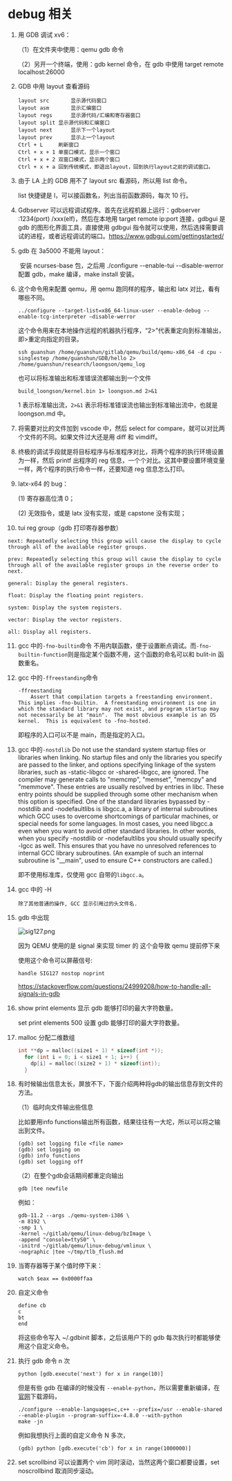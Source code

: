 # debug 相关

1. 用 GDB 调试 xv6：

   （1）在文件夹中使用：qemu gdb 命令

   （2）另开一个终端，使用：gdb kernel 命令，在 gdb 中使用 target remote localhost:26000

2. GDB 中用 layout 查看源码

   ```plain
   layout src		显示源代码窗口
   layout asm		显示汇编窗口
   layout regs		显示源代码/汇编和寄存器窗口
   layout split	显示源代码和汇编窗口
   layout next		显示下一个layout
   layout prev		显示上一个layout
   Ctrl + L		刷新窗口
   Ctrl + x + 1	单窗口模式，显示一个窗口
   Ctrl + x + 2	双窗口模式，显示两个窗口
   Ctrl + x + a	回到传统模式，即退出layout，回到执行layout之前的调试窗口。
   ```

3. 由于 LA 上的 GDB 用不了 layout src 看源码，所以用 list 命令。

   list 快捷键是 l，可以接函数名，列出当前函数源码，每次 10 行。

4. Gdbserver 可以远程调试程序。首先在远程机器上运行：gdbserver :1234(port) /xxx(elf)，然后在本地用 target remote ip:port 连接，gdbgui 是 gdb 的图形化界面工具，直接使用 gdbgui 指令就可以使用，然后选择需要调试的进程，或者远程调试的端口。https://www.gdbgui.com/gettingstarted/

5. gdb 在 3a5000 不能用 layout：

   ​	安装 ncurses-base 包，之后用 ./configure --enable-tui --disable-werror 配置 gdb，make 编译，make install 安装。

6. 这个命令用来配置 qemu，用 qemu 跑同样的程序，输出和 latx 对比，看有哪些不同。

   ```plain
   ../configure --target-list=x86_64-linux-user --enable-debug --enable-tcg-interpreter –disable-werror
   ```

   这个命令用来在本地操作远程的机器执行程序，“2>”代表重定向到标准输出，即>重定向指定的目录。

   ```plain
   ssh guanshun /home/guanshun/gitlab/qemu/build/qemu-x86_64 -d cpu -singlestep /home/guanshun/GDB/hello 2> /home/guanshun/research/loongson/qemu_log
   ```

   也可以将标准输出和标准错误流都输出到一个文件

   ```plain
   build_loongson/kernel.bin 1> loongson.md 2>&1
   ```

   1 表示标准输出流，`2>&1` 表示将标准错误流也输出到标准输出流中，也就是 loongson.md 中。

7. 将需要对比的文件加到 vscode 中，然后 select for compare，就可以对比两个文件的不同。如果文件过大还是用 diff 和 vimdiff。

8. 终极的调试手段就是将目标程序与标准程序对比，将两个程序的执行环境设置为一样，然后 printf 出程序的 reg 信息，一个个对比。这其中要设置环境变量一样，两个程序的执行命令一样，还要知道 reg 信息怎么打印。

9. latx-x64 的 bug：

   (1) 寄存器高位清 0；

   (2) 无效指令，或是 latx 没有实现，或是 capstone 没有实现；

10. tui reg group（gdb 打印寄存器参数）

   ```plain
   next: Repeatedly selecting this group will cause the display to cycle through all of the available register groups.

   prev: Repeatedly selecting this group will cause the display to cycle through all of the available register groups in the reverse order to next.

   general: Display the general registers.

   float: Display the floating point registers.

   system: Display the system registers.

   vector: Display the vector registers.

   all: Display all registers.
   ```

11. gcc 中的`-fno-builtin`命令
      不用内联函数，便于设置断点调试。而`-fno-builtin-function`则是指定某个函数不用，这个函数的命名可以和 bulit-in 函数重名。

12. gcc 中的`-ffreestanding`命令

    ```plain
    -ffreestanding
    	Assert that compilation targets a freestanding environment.  This implies -fno-builtin.  A freestanding environment is one in which the standard library may not exist, and program startup may not necessarily be at "main".  The most obvious example is an OS kernel.  This is equivalent to -fno-hosted.
    ```

    即程序的入口可以不是 main，而是指定的入口。

13. gcc 中的`-nostdlib`
        	Do not use the standard system startup files or libraries when linking.  No startup files and only the libraries you specify are passed to the linker, and options specifying linkage of the system libraries, such as -static-libgcc or -shared-libgcc, are ignored.
        	The compiler may generate calls to "memcmp", "memset", "memcpy" and "memmove".  These entries are usually resolved by entries in libc.  These entry points should be supplied through some other mechanism when this option is specified.
        	One of the standard libraries bypassed by -nostdlib and -nodefaultlibs is libgcc.a, a library of internal subroutines which GCC uses to overcome shortcomings of particular machines, or special needs for some languages.
        	In most cases, you need libgcc.a even when you want to avoid other standard libraries.  In other words, when you specify -nostdlib or -nodefaultlibs you should usually specify -lgcc as well.
               This ensures that you have no unresolved references to internal GCC library subroutines.  (An example of such an internal subroutine is "__main", used to ensure C++ constructors are called.)

    即不使用标准库，仅使用 gcc 自带的`libgcc.a`。

14. gcc 中的 -H

    ```plain
    除了其他普通的操作, GCC 显示引用过的头文件名.
    ```

15. gdb 中出现

    ![sig127.png](https://github.com/UtopianFuture/UtopianFuture.github.io/blob/master/image/sig127.png?raw=true)

    因为 QEMU 使用的是 signal 来实现 timer 的
    这个会导致 qemu 提前停下来

    使用这个命令可以屏蔽信号:

    ```
    handle SIG127 nostop noprint
    ```

    https://stackoverflow.com/questions/24999208/how-to-handle-all-signals-in-gdb

16. show print elements 显示 gdb 能够打印的最大字符数量。

    set print elements 500 设置 gdb 能够打印的最大字符数量。

17. malloc 分配二维数组

    ```c
    int **dp = malloc((size1 + 1) * sizeof(int *));
      for (int i = 0; i < size1 + 1; i++) {
        dp[i] = malloc((size2 + 1) * sizeof(int));
      }
    ```

18. 有时候输出信息太长，屏放不下，下面介绍两种将gdb的输出信息存到文件的方法。

    （1）临时向文件输出些信息

    比如要用info functions输出所有函数，结果往往有一大坨，所以可以将之输出到文件。

    ```
    (gdb) set logging file <file name>
    (gdb) set logging on
    (gdb) info functions
    (gdb) set logging off
    ```

    （2）在整个gdb会话期间都重定向输出

    ```
    gdb |tee newfile
    ```

    例如：

    ```
    gdb-11.2 --args ./qemu-system-i386 \
    -m 8192 \
    -smp 1 \
    -kernel ~/gitlab/qemu/linux-debug/bzImage \
    -append "console=ttyS0" \
    -initrd ~/gitlab/qemu/linux-debug/vmlinux \
    -nographic |tee ~/tmp/tlb_flush.md
    ```

19. 当寄存器等于某个值时停下来：

    ```
    watch $eax == 0x0000ffaa
    ```

20. 自定义命令

    ```
    define cb
    c
    bt
    end
    ```

    将这些命令写入 ~/.gdbinit 脚本，之后该用户下的 gdb 每次执行时都能够使用这个自定义命令。

21. 执行 gdb 命令 n 次

    ```
    python [gdb.execute('next') for x in range(10)]
    ```

    但是有些 gdb 在编译的时候没有 `--enable-python`，所以需要重新编译，在[官网](https://ftp.gnu.org/gnu/gdb/)下载源码，

    ```
    ./configure --enable-languages=c,c++ --prefix=/usr --enable-shared --enable-plugin --program-suffix=-4.8.0 --with-python
    make -jn
    ```

    例如我想执行上面的自定义命令 N 多次，

    ```
    (gdb) python [gdb.execute('cb') for x in range(1000000)]
    ```

22. set scrollbind 可以设置两个 vim 同时滚动，当然这两个窗口都要设置，set noscrollbind 取消同步滚动。
